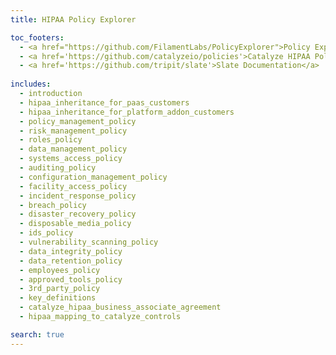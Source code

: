 ```yaml
---
title: HIPAA Policy Explorer

toc_footers:
  - <a href="https://github.com/FilamentLabs/PolicyExplorer">Policy Explorer Github</a>
  - <a href='https://github.com/catalyzeio/policies'>Catalyze HIPAA Policy Documentation</a>
  - <a href='https://github.com/tripit/slate'>Slate Documentation</a>
 
includes:
  - introduction
  - hipaa_inheritance_for_paas_customers
  - hipaa_inheritance_for_platform_addon_customers
  - policy_management_policy
  - risk_management_policy
  - roles_policy
  - data_management_policy
  - systems_access_policy
  - auditing_policy
  - configuration_management_policy
  - facility_access_policy
  - incident_response_policy
  - breach_policy
  - disaster_recovery_policy
  - disposable_media_policy
  - ids_policy
  - vulnerability_scanning_policy
  - data_integrity_policy
  - data_retention_policy
  - employees_policy
  - approved_tools_policy
  - 3rd_party_policy
  - key_definitions
  - catalyze_hipaa_business_associate_agreement
  - hipaa_mapping_to_catalyze_controls

search: true
---
```


